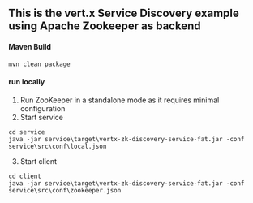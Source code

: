 ## This is the vert.x Service Discovery example using Apache Zookeeper as backend

#### Maven Build

```
mvn clean package
```

#### run locally
1. Run ZooKeeper in a standalone mode as it requires minimal configuration
2. Start service
```
cd service
java -jar service\target\vertx-zk-discovery-service-fat.jar -conf service\src\conf\local.json
```
3. Start client
```
cd client
java -jar service\target\vertx-zk-discovery-service-fat.jar -conf service\src\conf\zookeeper.json
```
